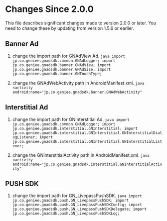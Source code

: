 # Changes Since 2.0.0
This file describes significant changes made to version 2.0.0 or later.
You need to change these by updating from version 1.5.6 or earlier.

## Banner Ad
  1. change the import path for GNAdView Ad.
    ```java
    import jp.co.geniee.gnadsdk.common.GNAdLogger;
    import jp.co.geniee.gnadsdk.banner.GNAdView;
    import jp.co.geniee.gnadsdk.banner.GNAdSize;
    import jp.co.geniee.gnadsdk.banner.GNTouchType;
    ```

  2. change the GNAdWebActivity path in AndroidManifest.xml.
    ```java
    <activity android:name="jp.co.geniee.gnadsdk.banner.GNAdWebActivity"
    ```

## Interstitial Ad
  1. change the import path for GNInterstitial Ad.
    ```java
    import jp.co.geniee.gnadsdk.common.GNAdLogger;
    import jp.co.geniee.gnadsdk.interstitial.GNInterstitial;
    import jp.co.geniee.gnadsdk.interstitial.GNInterstitial.GNInterstitialDialogListener;
    import jp.co.geniee.gnadsdk.interstitial.GNInterstitial.GNInterstitialListener;
    ```

  2. change the GNInterstitialActivity path in AndroidManifest.xml.
    ```java
    <activity android:name="jp.co.geniee.gnadsdk.interstitial.GNInterstitialActivity"
    ```

## PUSH SDK
  1. change the import path for GN_LivepassPushSDK.
    ```java
    import jp.co.geniee.gnadsdk.push.GN_LivepassPushSDK;
    import jp.co.geniee.gnadsdk.push.GN_LivepassPushSDKConfig;
    import jp.co.geniee.gnadsdk.push.GN_LivepassPushSDKDelegate;
    import jp.co.geniee.gnadsdk.push.GN_LivepassPushSDKLog;
    ```
